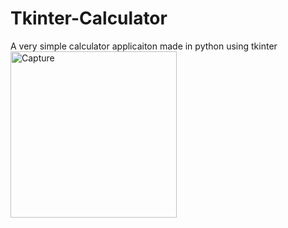 # Tkinter-Calculator

A very simple calculator applicaiton made in python using tkinter
<img width="266" alt="Capture" src="https://user-images.githubusercontent.com/105769844/191888825-5c688c33-98ea-4a6c-a709-f378d7cfa990.PNG">
